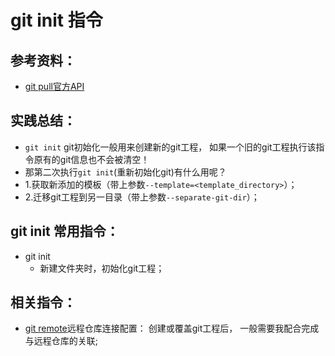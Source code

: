 # git init 指令

## 参考资料：
* [git pull官方API](https://git-scm.com/docs/git-init)

## 实践总结：
* `git init` git初始化一般用来创建新的git工程， 如果一个旧的git工程执行该指令原有的git信息也不会被清空！
* 那第二次执行`git init`(重新初始化git)有什么用呢？
* 1.获取新添加的模板（带上参数`--template=<template_directory>`）；
* 2.迁移git工程到另一目录（带上参数`--separate-git-dir`）；


## git init 常用指令：
* git init
	* 新建文件夹时，初始化git工程；


## 相关指令：
* [git remote](https://github.com/wteam-xq/testGit/blob/master/learn_log/git_remote.md)远程仓库连接配置： 创建或覆盖git工程后， 一般需要我配合完成与远程仓库的关联;
